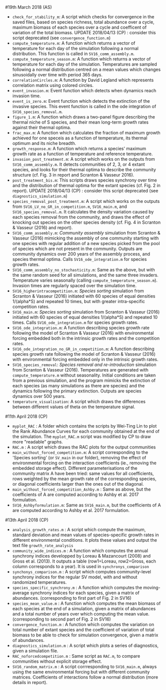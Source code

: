#19th March 2018 (AS)
* `check_for_stability_m`: A script which checks for convergence in the saved files, based on species richness, total abundance over a cycle, maximum biomass of each species over a cycle and coefficent of variation of the total biomass. UPDATE 2018/04/13 (CP) : consider this script deprecated (see `convergence_function.m`)
* `compute_temperature.m`: A function which returns a vector of temperature for each day of the simulation following a normal distribution. This function is called in `SV16_comm_assembly.m`.
* `compute_temperature_season.m`: A function which returns a vector of temperature for each day of the simulation. Temperatures are sampled following a normal distribution centred on a mean values which changes sinusoidally over time with period 365 days.
* `correlationCircles.m`: A function by David Legland which represents correlation matrix using colored circles.
* `event_invasion.m`: Event function which detects when dynamics reach invasion time.
* `event_is_zero.m`: Event function which detects the extinction of the invasive species. This event function is called in the ode integration of `SV16_species_removal.m`.
* `figure_1.m`: A function which draws a two-panel figure describing the thermal niche of S species, and their mean long-term growth rates against their thermal optima.
* `frac_max.m`: A function which calculates the fraction of maximum growth achieved for one speceis as a function of temperature, its thermal optimum and its niche breadth.
* `growth_response.m`: A function which returns a species' maximum growth rate as a function of temperature and reference temperature.
* `invasion_post_treatment.m`: A script which works on the outputs from `SV16_comm_assembly.m`. It detects communities of 2, 3, or 4 extant species, and looks for their thermal optima to describe the community structure (cf. Fig. 3 in report and Scranton & Vasseur 2016).
* `post_treatment_bis.m`: This scripts draws species synchrony over time and the distribution of thermal optima for the extant species (cf. Fig. 2 in report). UPDATE 2018/04/13 (CP) : consider this script deprecated (see `diagnostics_simulation.m`)
* `species_removal_post_treatment.m`: A script which works on the outputs from `SV16_LV_no_GR_in_competition.m`, `SV16_main.m`, and `SV16_species_removal.m`. It calculates the density variation caused by each species removal from the community, and draws the effect of knocking out species on the other species density (cf. Fig. 4 in Scranton & Vasseur (2016) and report).
* `SV16_comm_assembly.m`: *Community assembly* simulation from Scranton & Vasseur (2016) mimicking the assembly of one community starting with one species with regular addition of a new species picked from the pool of species which are not present in the community. Outputs are community dynamics over 200 years of the assembly process, and species thermal optima. Calls `SV16_ode_integration.m` for species growth rates.
* `SV16_comm_assembly_no_stochasticity.m`: Same as the above, but with the same random seed for all simulations, and the same three invaders. Temperature varies seasonally (calling `compute_temperature_season.m`). Invasion times are regularly spaced over the simulation time.
* `SV16_higherintracompetition.m`: *Species sorting* simulation from Scranton & Vasseur (2016) initiated with 60 species of equal densities 1/(alpha*S) and repeated 10 times, but with greater intra-specific competition rates.
* `SV16_main.m`: *Species sorting* simulation from Scranton & Vasseur (2016) initiated with 60 species of equal densities 1/(alpha*S) and repeated 10 times. Calls `SV16_ode_integration.m` for species growth rates.
* `SV16_ode_integration.m`: A function describing species growth rate following the model of Scranton & Vasseur (2016) with environmental forcing embedded both in the intrinsic growth rates and the competition rates.
* `SV16_ode_integration_no_GR_in_competition.m`:  A function describing species growth rate following the model of Scranton & Vasseur (2016) with environmental forcing embedded only in the intrinsic growth rates.
* `SV16_species_removal`: *Species removal and re-introduction* simulation from Scranton & Vasseur (2016). Temperatures are generated with `compute_temperature.m` without seasonality. Initial conditions are taken from a previous simulation, and the program mimicks the extinction of each species (as many simulations as there are species) and the dynamics following the primary extinction. Outputs are species dynamics over 500 years.
* `temperature_visualisation`: A script which draws the differences between different values of theta on the temperature signal.

#11th April 2018 (CP)
* `myplot_RAC` : A folder which contains the scripts by  Wei-Ting Lin to plot the Rank Abundance Curves for each community obtained at the end of the simulation. The `myplot_RAC.m` script was modified by CP to draw more "readable" graphs.
* `RAC.m` : A script which draws the RAC plots for the output communities
* `main_without_forced_competition.m`: A script corresponding to the 'Species sorting' (or `SV_main` in our folder), removing the effect of environmental forcing on the interaction coefficients (ie., removing the embedded storage effect). Different parameterisations of the community matrix A have been tried: same values for all coefficients, rows weighted by the mean growth rate of the corresponding species, or diagonal coefficients larger than the ones out of the diagonal. 
* `main_without_forced_competition_Ashby.m` : Same as above, but the coefficients of A are computed according to Ashby et al. 2017 formulation.
* `SV16_Ashbyformulation.m`: Same as `SV16_main.m`, but the coefficients of A are computed according to Ashby et al. 2017 formulation.

#13th April 2018 (CP)
* `analysis_growth_rates.m` : A script which compute the maximum, standard deviation and mean values of species-specific growth rates in different environmental conditions. It plots these values and output the text file `growth_rate_analysis` 
* `community_wide_indices.m` : A function which computes the annual synchrony indices developped by Loreau & Mazancourt (2008) and Gross et al. (2013). It outputs a table (row1=Loreau, row2=Gross, each column corresponds to a year). It is used in `synchronys_comparison`
* `synchonys_comparison.m` : A script which computes community-level synchrony indices for the regular SV model, with and without randomized temperatures.
* `species_specific_synchrony.m` : A function which computes the moving-average synchrony indices for each species, given a matrix of abundances. (corresponding to first part of Fig. 2 in SV16)
* `species_mean_value.m` : A function which computes the mean biomass of each species at the end of a simulation, given a matrix of abundances and a total number of years over which computing the mean value. (corresponding to second part of Fig. 2 in SV16)
* `convergence_function.m` : A function which computes the variation on total number of extant species and the coefficient of variation of total biomass to be able to check for simulation convergence, given a matrix of abundances. 
* `diagnostics_simulation.m` : A script which plots a series of diagnostics, given a simulation file. 
* `RAC_noforcedcompetition.m` : Same script as `RAC.m`, to compare communities without explicit storage effect. 
* `SV16_random_matrix.m` : A script corrresponding to `SV16_main.m`, always using the same environmental forcing but with different community matrices. Coefficients of interactions follow a normal distribution (more details in report). 
